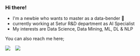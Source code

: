### Hi there!

- I'm a newbie who wants to master as a data-bender :seedling:
- currently working at Setur R&D department as AI Specialist
- My interests are Data Science, Data Mining, ML, DL & NLP

You can also reach me here;

 <a href="https://www.linkedin.com/in/aleynaer/"><img src="https://img.shields.io/badge/-aleynaer-blue?style=flat-square&logo=Linkedin&logoColor=white&link=hhttps://www.linkedin.com/in/aleynaer/" /></a>&nbsp;&nbsp;&nbsp;
 <a href="https://twitter.com/ErAleyna_"><img src="https://img.shields.io/twitter/follow/ErAleyna_?style=social" /></a>



